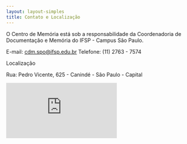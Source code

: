 ```yaml
---
layout: layout-simples
title: Contato e Localização
---
```


O Centro de Memória está sob a responsabilidade da Coordenadoria de Documentação e Memória do IFSP - Campus São Paulo.

E-mail: cdm.spo@ifsp.edu.br
Telefone: (11) 2763 - 7574

Localização

Rua: Pedro Vicente, 625 - Canindé - São Paulo - Capital

<iframe class="maps" src="https://www.google.com/maps/embed?pb=!1m18!1m12!1m3!1d3660.578411300902!2d-46.53908158459825!3d-23.439591784743477!2m3!1f0!2f0!3f0!3m2!1i1024!2i768!4f13.1!3m3!1m2!1s0x94cef51fbe5f8681%3A0x1f8cf929993dc97!2sInstituto%20Federal%20de%20Educa%C3%A7%C3%A3o%2C%20Ci%C3%AAncia%20e%20Tecnologia%20de%20S%C3%A3o%20Paulo!5e0!3m2!1spt-BR!2sbr!4v1568316897183!5m2!1spt-BR!2sbr" frameborder="0" allowfullscreen=""></iframe>